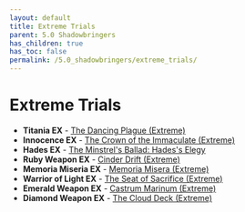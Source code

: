 ```yaml
---
layout: default
title: Extreme Trials
parent: 5.0 Shadowbringers
has_children: true
has_toc: false
permalink: /5.0_shadowbringers/extreme_trials/
---
```


# Extreme Trials

- **Titania EX** - [The Dancing Plague (Extreme)](titania)
- **Innocence EX** - [The Crown of the Immaculate (Extreme)](innocence)
- **Hades EX** - [The Minstrel's Ballad: Hades's Elegy](hades)
- **Ruby Weapon EX** - [Cinder Drift (Extreme)](ruby_weapon)
- **Memoria Miseria EX** - [Memoria Misera (Extreme)](memoria_misera)
- **Warrior of Light EX** - [The Seat of Sacrifice (Extreme)](seat_of_sacrifice)
- **Emerald Weapon EX** - [Castrum Marinum (Extreme)](emerald_weapon)
- **Diamond Weapon EX** - [The Cloud Deck (Extreme)](diamond_weapon)